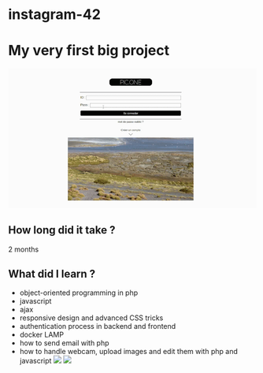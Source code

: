 # instagram-42
# My very first big project
![](insta1.gif)
## How long did it take ?
2 months

## What did I learn ?
  * object-oriented programming in php
  * javascript
  * ajax
  * responsive design and advanced CSS tricks
  * authentication process in backend and frontend
  * docker LAMP
  * how to send email with php
  * how to handle webcam, upload images and edit them with php and javascript
![](insta2.gif)
![](insta3.gif)
